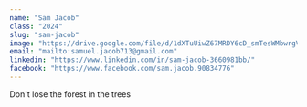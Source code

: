 ```yaml
---
name: "Sam Jacob"
class: "2024"
slug: "sam-jacob"
image: "https://drive.google.com/file/d/1dXTuUiwZ67MRDY6cD_smTesWMbwrgVFW/view?usp=share_link"
email: "mailto:samuel.jacob713@gmail.com"
linkedin: "https://www.linkedin.com/in/sam-jacob-3660981bb/"
facebook: "https://www.facebook.com/sam.jacob.90834776"
---
```

Don't lose the forest in the trees